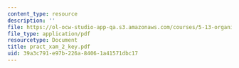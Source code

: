 ```yaml
---
content_type: resource
description: ''
file: https://ol-ocw-studio-app-qa.s3.amazonaws.com/courses/5-13-organic-chemistry-ii-fall-2006/39a3c791e97b226a84061a41571dbc17_pract_xam_2_key.pdf
file_type: application/pdf
resourcetype: Document
title: pract_xam_2_key.pdf
uid: 39a3c791-e97b-226a-8406-1a41571dbc17
---
```

